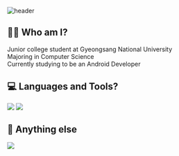 ![header](https://capsule-render.vercel.app/api?type=soft&color=6799FF&height=100&section=header&text=Hi,%20there!&nbsp;I'm%20ByeongHyeon%20Han&fontColor=FFFFFF&fontSize=25)

<h2>🤷‍♂️ Who am I?</h3>      
<p>
Junior college student at Gyeongsang National University
<br/>Majoring in Computer Science
<br/>Currently studying to be an Android Developer
</p>

<h2>💻 Languages and Tools?</h3>
<p>
<img src="https://img.shields.io/badge/Android-green?style=flat-square&logo=Android&logoColor=white"/></a>
<img src="https://img.shields.io/badge/Java-orange?style=flat-square&logo=Java&logoColor=white"/></a>
</p>

<h2>🔎 Anything else</h3>
<div>
<img src="https://github-readme-stats.vercel.app/api?username=estar0808&show_icons=true&bg_color=FFFFFF&title_color=6799FF&text_color=000000&icon_color=6799FF"/>
</div>
